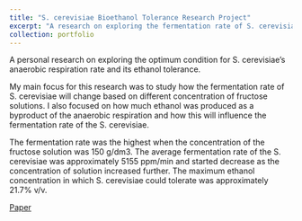 ```yaml
---
title: "S. cerevisiae Bioethanol Tolerance Research Project"
excerpt: "A research on exploring the fermentation rate of S. cerevisiae and its ethanol tolerance in different fructose concentration."
collection: portfolio
---
```


A personal research on exploring the optimum condition for S. cerevisiae’s anaerobic respiration rate and its ethanol tolerance. 

My main focus for this research was to study how the fermentation rate of S. cerevisiae will change based on different concentration of fructose solutions. I also focused on how much ethanol was produced as a byproduct of the anaerobic respiration and how this will influence the fermentation rate of the S. cerevisiae.  

The fermentation rate was the highest when the concentration of the fructose solution was 150 g/dm3. The average fermentation rate of the S. cerevisiae was approximately 5155 ppm/min and started decrease as the concentration of solution increased further. The maximum ethanol concentration in which S. cerevisiae could tolerate was approximately 21.7% v/v.
  

<a href="../../files/Junyong Lee Biology HL IA Final Draft.pdf" class="demo_btn btn" style="text_">Paper</a>